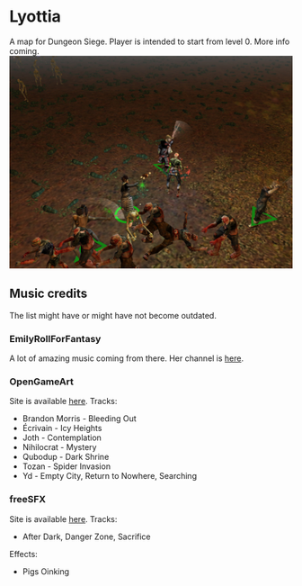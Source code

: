 
# Lyottia

A map for Dungeon Siege. Player is intended to start from level 0. More info coming.
![enter image description here](ds_screenshot_1.jpg)

## Music credits

The list might have or might have not become outdated.

### EmilyRollForFantasy
A lot of amazing music coming from there. Her channel is  [here](https://www.youtube.com/channel/UCG46uU4jlxak8DvmcVqN2oQ).
### OpenGameArt
Site is available [here](https://opengameart.org/).
Tracks:

 - Brandon Morris - Bleeding Out
 - Écrivain - Icy Heights
 - Joth - Contemplation
 - Nihilocrat - Mystery
 - Qubodup - Dark Shrine
 - Tozan - Spider Invasion
 - Yd - Empty City, Return to Nowhere, Searching
### freeSFX
Site is available [here](http://www.freesfx.co.uk).
Tracks:
 - After Dark, Danger Zone, Sacrifice
 
Effects:
 - Pigs Oinking
